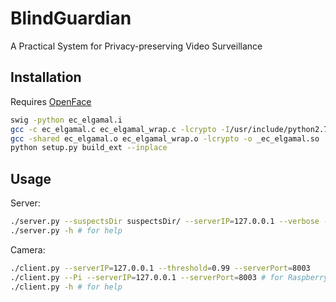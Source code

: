 # BlindGuardian
A Practical System for Privacy-preserving Video Surveillance
## Installation
Requires [OpenFace](https://github.com/TadasBaltrusaitis/OpenFace)
```bash
swig -python ec_elgamal.i
gcc -c ec_elgamal.c ec_elgamal_wrap.c -lcrypto -I/usr/include/python2.7 -fPIC
gcc -shared ec_elgamal.o ec_elgamal_wrap.o -lcrypto -o _ec_elgamal.so
python setup.py build_ext --inplace
```
## Usage
Server:
```bash
./server.py --suspectsDir suspectsDir/ --serverIP=127.0.0.1 --verbose --CPUs=16 --serverPort 8003
./server.py -h # for help
```
Camera:
```bash
./client.py --serverIP=127.0.0.1 --threshold=0.99 --serverPort=8003
./client.py --Pi --serverIP=127.0.0.1 --serverPort=8003 # for Raspberry
./client.py -h # for help
```
